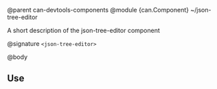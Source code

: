 @parent can-devtools-components
@module {can.Component} ~/json-tree-editor <json-tree-editor>

A short description of the json-tree-editor component

@signature `<json-tree-editor>`

@body

## Use


